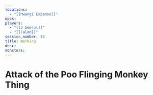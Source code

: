 ```yaml
---
locations:
  - "[[Mwangi Expanse]]"
npcs: 
players:
  - "[[J Seeral]]"
  - "[[Talon]]"
session_number: 18
title: Working
desc: 
monsters:
---
```

# Attack of the Poo Flinging Monkey Thing

